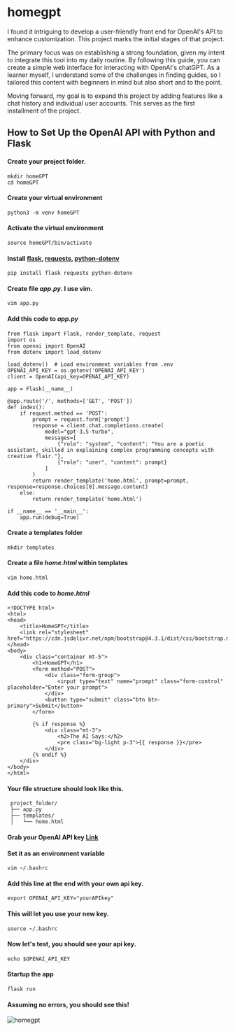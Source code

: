 # homegpt

I found it intriguing to develop a user-friendly front end for OpenAI's API to enhance customization. This project marks the initial stages of that project. 

The primary focus was on establishing a strong foundation, given my intent to integrate this tool into my daily routine. By following this guide, you can create a simple web interface for interacting with OpenAI's chatGPT. As a learner myself, I understand some of the challenges in finding guides, so I tailored this content with beginners in mind but also short and to the point.

Moving forward, my goal is to expand this project by adding features like a chat history and individual user accounts. This serves as the first installment of the project.

## How to Set Up the OpenAI API with Python and Flask

#### Create your project folder. 
```
mkdir homeGPT
cd homeGPT
```

#### Create your virtual environment
```
python3 -m venv homeGPT
```

#### Activate the virtual environment 
```
source homeGPT/bin/activate
```


#### Install [flask](https://pypi.org/project/Flask/), [requests](https://pypi.org/project/requests/), [python-dotenv](https://pypi.org/project/python-dotenv/)
```
pip install flask requests python-dotenv
```


#### Create file _app.py_. I use vim.
```
vim app.py
```

#### Add this code to _app.py_
```
from flask import Flask, render_template, request
import os
from openai import OpenAI
from dotenv import load_dotenv

load_dotenv()  # Load environment variables from .env
OPENAI_API_KEY = os.getenv('OPENAI_API_KEY')
client = OpenAI(api_key=OPENAI_API_KEY)

app = Flask(__name__)

@app.route('/', methods=['GET', 'POST'])
def index():
    if request.method == 'POST':
        prompt = request.form['prompt']
        response = client.chat.completions.create(
            model="gpt-3.5-turbo",
            messages=[
                {"role": "system", "content": "You are a poetic assistant, skilled in explaining complex programming concepts with creative flair."},
                {"role": "user", "content": prompt}
            ]
        )
        return render_template('home.html', prompt=prompt, response=response.choices[0].message.content)
    else:
        return render_template('home.html')

if __name__ == '__main__':
    app.run(debug=True)
```


#### Create a templates folder
```
mkdir templates
```

#### Create a file _home.html_ within templates
```
vim home.html
```

#### Add this code to _home.html_
```
<!DOCTYPE html>
<html>
<head>
    <title>HomeGPT</title>
    <link rel="stylesheet" href="https://cdn.jsdelivr.net/npm/bootstrap@4.3.1/dist/css/bootstrap.min.css">
</head>
<body>
    <div class="container mt-5">
        <h1>HomeGPT</h1>
        <form method="POST">
            <div class="form-group">
                <input type="text" name="prompt" class="form-control" placeholder="Enter your prompt">
            </div>
            <button type="submit" class="btn btn-primary">Submit</button>
        </form>

        {% if response %}
            <div class="mt-3">
                <h2>The AI Says:</h2>
                <pre class="bg-light p-3">{{ response }}</pre>
            </div>
        {% endif %}
    </div>
</body>
</html>
```

#### Your file structure should look like this.
```
 project_folder/
 ├── app.py
 ├── templates/
 │   └── home.html
```

#### Grab your OpenAI API key [Link](https://openai.com/)

#### Set it as an environment variable
```
vim ~/.bashrc
```

#### Add this line at the end with your own api key.
```
export OPENAI_API_KEY="yourAPIkey"
```

#### This will let you use your new key.
```
source ~/.bashrc
```

#### Now let's test, you should see your api key.
```
echo $OPENAI_API_KEY
```

#### Startup the app
```
flask run
```

#### Assuming no errors, you should see this!

![homegpt](https://dev-to-uploads.s3.amazonaws.com/uploads/articles/qvhidrdv7lqro8idqlwp.png)
